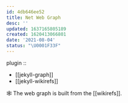 ```yaml
---
id: 4db646ee52
title: Net Web Graph
desc: ''
updated: 1637165805189
created: 1620413066801
date: '2021-08-04'
status: "\U0001F33F"
---
```


plugin ::
- [[jekyll-graph]]
- [[jekyll-wikirefs]]


🕸 The web graph is built from the [[wikirefs]].
